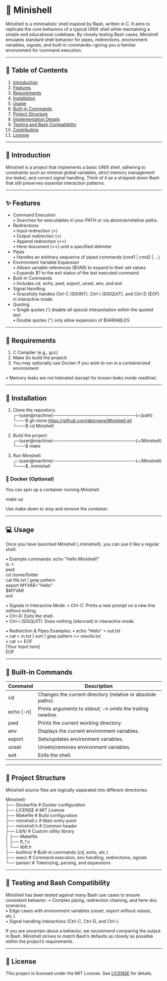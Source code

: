 # 🐚 Minishell

Minishell is a minimalistic shell inspired by Bash, written in C. It aims to replicate the core behaviors of a typical UNIX shell while maintaining a simple and educational codebase. By closely testing Bash cases, Minishell emulates standard shell behavior for pipes, redirections, environment variables, signals, and built-in commands—giving you a familiar environment for command execution.

--------------------------------------------------------------------------------

## 📖 Table of Contents
1. [Introduction](#introduction)  
2. [Features](#features)  
3. [Requirements](#requirements)  
4. [Installation](#installation)  
5. [Usage](#usage)  
6. [Built-in Commands](#built-in-commands)  
7. [Project Structure](#project-structure)  
8. [Implementation Details](#implementation-details)  
9. [Testing and Bash Compatibility](#testing-and-bash-compatibility)  
10. [Contributing](#contributing)  
11. [License](#license)  

--------------------------------------------------------------------------------

## 🔰 Introduction
Minishell is a project that implements a basic UNIX shell, adhering to constraints such as minimal global variables, strict memory management (no leaks), and correct signal handling. Think of it as a stripped-down Bash that still preserves essential interaction patterns.

--------------------------------------------------------------------------------

## ✨ Features
- Command Execution  
  • Searches for executables in your PATH or via absolute/relative paths.  
- Redirections  
  • Input redirection (<)  
  • Output redirection (>)  
  • Append redirection (>>)  
  • Here-document (<<) until a specified delimiter  
- Pipes  
  • Handles an arbitrary sequence of piped commands (cmd1 | cmd2 | …)  
- Environment Variable Expansion  
  • Allows variable references ($VAR) to expand to their set values  
  • Expands $? to the exit status of the last executed command  
- Built-in Commands  
  • Includes cd, echo, pwd, export, unset, env, and exit  
- Signal Handling  
  • Gracefully handles Ctrl-C (SIGINT), Ctrl-\ (SIGQUIT), and Ctrl-D (EOF) in interactive mode.  
- Quoting  
  • Single quotes (') disable all special interpretation within the quoted text  
  • Double quotes (") only allow expansion of $VARIABLES

--------------------------------------------------------------------------------

## 📝 Requirements
1. C Compiler (e.g., gcc)  
2. Make (to build the project)  
3. You may optionally use Docker if you wish to run in a containerized environment  

• Memory leaks are not tolerated (except for known leaks inside readline).  

--------------------------------------------------------------------------------

## 🚀 Installation

1. Clone the repository:
   ┌─(user@machine)───────────────────────────(~/path)  
   └───$ git clone https://github.com/abizyane/Minishell.git  
   └───$ cd Minishell

2. Build the project:
   ┌─(user@machine)───────────────────────────(~/Minishell)  
   └───$ make

3. Run Minishell:
   ┌─(user@machine)───────────────────────────(~/Minishell)  
   └───$ ./minishell

### 🐳 Docker (Optional)
You can spin up a container running Minishell:
  
   make up

Use make down to stop and remove the container.

--------------------------------------------------------------------------------

## 💻 Usage

Once you have launched Minishell (./minishell), you can use it like a regular shell:

• Example commands:
  echo "Hello Minishell!"  
  ls -l  
  pwd  
  cd /some/folder  
  cat file.txt | grep pattern  
  export MYVAR="Hello"  
  $MYVAR  
  exit

• Signals in Interactive Mode:
  • Ctrl-C: Prints a new prompt on a new line without exiting.  
  • Ctrl-D: Exits the shell.  
  • Ctrl-\ (SIGQUIT): Does nothing (silenced) in interactive mode.

• Redirection & Pipes Examples:
  • echo "Hello" > out.txt  
  • cat < in.txt | sort | grep pattern >> results.txt  
  • cat << EOF  
    [Your input here]  
    EOF

--------------------------------------------------------------------------------

## 🔧 Built-in Commands

| Command    | Description                                                     |
|------------|-----------------------------------------------------------------|
| cd         | Changes the current directory (relative or absolute paths).     |
| echo [-n]  | Prints arguments to stdout; -n omits the trailing newline.      |
| pwd        | Prints the current working directory.                           |
| env        | Displays the current environment variables.                     |
| export     | Sets/updates environment variables.                             |
| unset      | Unsets/removes environment variables.                           |
| exit       | Exits the shell.                                               |

--------------------------------------------------------------------------------

## 📂 Project Structure
Minishell source files are logically separated into different directories:

Minishell/  
├── Dockerfile              # Docker configuration  
├── LICENSE                 # MIT License  
├── Makefile                # Build configuration  
├── minishell.c             # Main entry point  
├── minishell.h             # Common header  
├── Libft/                  # Custom utility library  
│   ├── Makefile  
│   ├── ft_*.c  
│   └── libft.h  
├── builtins/               # Built-in commands (cd, echo, etc.)  
├── exec/                   # Command execution, env handling, redirections, signals  
└── parser/                 # Tokenizing, parsing, and expansions  

--------------------------------------------------------------------------------

## 🧪 Testing and Bash Compatibility
Minishell has been tested against many Bash use cases to ensure consistent behavior:
• Complex piping, redirection chaining, and here-doc scenarios.  
• Edge cases with environment variables (unset, export without values, etc.).  
• Signal handling interactions (Ctrl-C, Ctrl-D, and Ctrl-\).  

If you are uncertain about a behavior, we recommend comparing the output in Bash. Minishell strives to match Bash’s defaults as closely as possible within the project’s requirements.

--------------------------------------------------------------------------------

## 📜 License
This project is licensed under the MIT License. See [LICENSE](LICENSE) for details.
